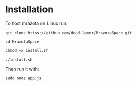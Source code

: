 # Installation


To host mrazota on Linux run:

```
git clone https://github.com/dead-lamer/MrazotaSpace.git

cd MrazotaSpace

chmod +x install.sh

./install.sh
```

Then run it with:

```
sudo node app.js
```
